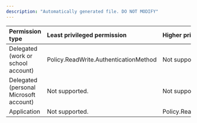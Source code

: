 ```yaml
---
description: "Automatically generated file. DO NOT MODIFY"
---
```


|Permission type|Least privileged permission|Higher privileged permissions|
|:---|:---|:---|
|Delegated (work or school account)|Policy.ReadWrite.AuthenticationMethod|Not supported.|
|Delegated (personal Microsoft account)|Not supported.|Not supported.|
|Application|Not supported.|Policy.ReadWrite.AuthenticationMethod|

